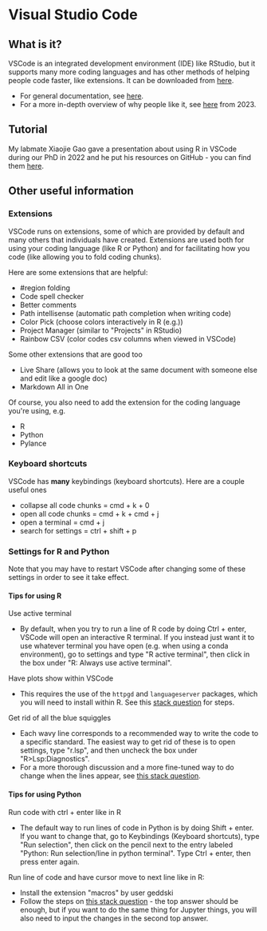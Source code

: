 # Visual Studio Code

## What is it?
VSCode is an integrated development environment (IDE) like RStudio, but it supports many more coding languages and has other methods of helping people code faster, like extensions. It can be downloaded from [here](https://code.visualstudio.com/download).
- For general documentation, see [here](https://code.visualstudio.com/docs).
- For a more in-depth overview of why people like it, see [here](https://shiftmag.dev/vs-code-171/) from 2023.

## Tutorial
My labmate Xiaojie Gao gave a presentation about using R in VSCode during our PhD in 2022 and he put his resources on GitHub - you can find them [here](https://github.com/MrJGao/vscode_r_intro).

## Other useful information
### Extensions
VSCode runs on extensions, some of which are provided by default and many others that individuals have created. Extensions are used both for using your coding language (like R or Python) and for facilitating how you code (like allowing you to fold coding chunks).

Here are some extensions that are helpful:
- #region folding
- Code spell checker
- Better comments
- Path intellisense (automatic path completion when writing code)
- Color Pick (choose colors interactively in R (e.g.))
- Project Manager (similar to "Projects" in RStudio)
- Rainbow CSV (color codes csv columns when viewed in VSCode)

Some other extensions that are good too
- Live Share (allows you to look at the same document with someone else and edit like a google doc)
- Markdown All in One

Of course, you also need to add the extension for the coding language you're using, e.g.
- R
- Python
- Pylance

### Keyboard shortcuts
VSCode has **many** keybindings (keyboard shortcuts). Here are a couple useful ones
- collapse all code chunks = cmd + k + 0
- open all code chunks = cmd + k + cmd + j
- open a terminal = cmd + j
- search for settings = ctrl + shift + p

### Settings for R and Python
Note that you may have to restart VSCode after changing some of these settings in order to see it take effect.

#### Tips for using R
Use active terminal
- By default, when you try to run a line of R code by doing Ctrl + enter, VSCode will open an interactive R terminal. If you instead just want it to use whatever terminal you have open (e.g. when using a conda environment), go to settings and type "R active terminal", then click in the box under "R: Always use active terminal".

Have plots show within VSCode
- This requires the use of the `httpgd` and `languageserver` packages, which you will need to install within R. See this [stack question](https://stackoverflow.com/questions/52284345/how-to-show-r-graph-from-visual-studio-code) for steps.

Get rid of all the blue squiggles
- Each wavy line corresponds to a recommended way to write the code to a specific standard. The easiest way to get rid of these is to open settings, type "r.lsp", and then uncheck the box under "R>Lsp:Diagnostics".
- For a more thorough discussion and a more fine-tuned way to do change when the lines appear, see [this stack question](https://stackoverflow.com/questions/68858490/disable-r-linting-in-vscode).

#### Tips for using Python
Run code with ctrl + enter like in R
- The default way to run lines of code in Python is by doing Shift + enter. If you want to change that, go to Keybindings (Keyboard shortcuts), type "Run selection", then click on the pencil next to the entry labeled "Python: Run selection/line in python terminal". Type Ctrl + enter, then press enter again.

Run line of code and have cursor move to next line like in R:
- Install the extension "macros" by user geddski
- Follow the steps on [this stack question](https://stackoverflow.com/questions/58404225/vs-code-python-move-to-next-line-on-run-ctrl-enter) - the top answer should be enough, but if you want to do the same thing for Jupyter things, you will also need to input the changes in the second top answer.
